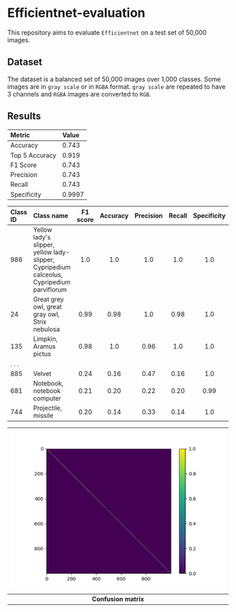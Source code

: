 # Efficientnet-evaluation

This repository aims to evaluate `Efficientnet` on a test set of 50,000 images.


## Dataset

The dataset is a balanced set of 50,000 images over 1,000 classes. Some images are in `gray scale` or in `RGBA` format. `gray scale` are repeated to have 3 channels and `RGBA` images are converted to `RGB`.



## Results

| Metric | Value |
| :----- | :----- |
|  Accuracy       |  0.743 |
|  Top 5 Accuracy |  0.919 |
|  F1 Score       |  0.743 |
|  Precision      |  0.743 |
|  Recall         |  0.743 |
|  Specificity    | 0.9997 |




| Class ID | Class name | F1 score | Accuracy | Precision | Recall | Specificity |
| :----- | :-----  | :-----: | :-----: | :-----: | :-----: | :-----: |
| 986 | Yellow lady's slipper, yellow lady-slipper, Cypripedium calceolus, Cypripedium parviflorum    |  1.0 | 1.0 | 1.0 | 1.0 | 1.0 |
|  24 | Great grey owl, great gray owl, Strix nebulosa | 0.99 | 0.98 |  1.0 | 0.98 |  1.0 |
| 135 | Limpkin, Aramus pictus                         | 0.98 | 1.0  | 0.96 |  1.0 |  1.0 |
|. . . |
| 885 | Velvet                      | 0.24 | 0.16 | 0.47 | 0.16 |  1.0  |
| 681 | Notebook, notebook computer | 0.21 | 0.20 | 0.22 | 0.20 |  0.99 |
| 744 | Projectile, missile         | 0.20 | 0.14 | 0.33 | 0.14 |  1.0  |



|![Confusion matrix](https://github.com/clementw168/Efficientnet-evaluation/blob/main/confusion_matrix.png)|
|:----:|
| <b>Confusion matrix</b>|

